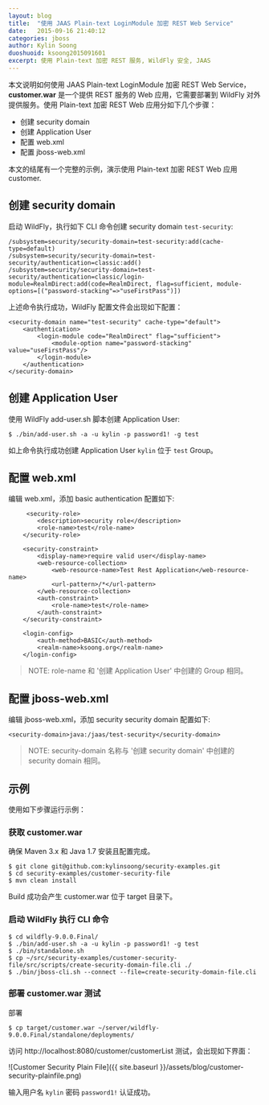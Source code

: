```yaml
---
layout: blog
title:  "使用 JAAS Plain-text LoginModule 加密 REST Web Service"
date:   2015-09-16 21:40:12
categories: jboss
author: Kylin Soong
duoshuoid: ksoong2015091601
excerpt: 使用 Plain-text 加密 REST 服务, WildFly 安全, JAAS
---
```


本文说明如何使用 JAAS Plain-text LoginModule 加密 REST Web Service，**customer.war** 是一个提供 REST 服务的 Web 应用，它需要部署到 WildFly 对外提供服务。使用 Plain-text 加密 REST Web 应用分如下几个步骤：

* 创建 security domain
* 创建 Application User
* 配置 web.xml
* 配置 jboss-web.xml

本文的结尾有一个完整的示例，演示使用 Plain-text 加密 REST Web 应用 customer.

## 创建 security domain

启动 WildFly，执行如下 CLI 命令创建 security domain `test-security`:

~~~
/subsystem=security/security-domain=test-security:add(cache-type=default)
/subsystem=security/security-domain=test-security/authentication=classic:add()
/subsystem=security/security-domain=test-security/authentication=classic/login-module=RealmDirect:add(code=RealmDirect, flag=sufficient, module-options=[("password-stacking"=>"useFirstPass")])
~~~

上述命令执行成功，WildFly 配置文件会出现如下配置：

~~~
<security-domain name="test-security" cache-type="default">
    <authentication>
        <login-module code="RealmDirect" flag="sufficient">
            <module-option name="password-stacking" value="useFirstPass"/>
        </login-module>
    </authentication>
</security-domain>
~~~

## 创建 Application User

使用 WildFly add-user.sh 脚本创建 Application User:

~~~
$ ./bin/add-user.sh -a -u kylin -p password1! -g test
~~~

如上命令执行成功创建 Application User `kylin` 位于 `test` Group。

## 配置 web.xml

编辑 web.xml，添加 basic authentication 配置如下:

~~~
     <security-role>
        <description>security role</description>
        <role-name>test</role-name>
    </security-role>

    <security-constraint>
        <display-name>require valid user</display-name>
        <web-resource-collection>
            <web-resource-name>Test Rest Application</web-resource-name>
            <url-pattern>/*</url-pattern>
        </web-resource-collection>
        <auth-constraint>
            <role-name>test</role-name>
        </auth-constraint>
    </security-constraint>

    <login-config>
        <auth-method>BASIC</auth-method>
        <realm-name>ksoong.org</realm-name>
    </login-config>
~~~

> NOTE: role-name 和 '创建 Application User' 中创建的 Group 相同。

## 配置 jboss-web.xml

编辑 jboss-web.xml，添加 security security domain 配置如下:

~~~
<security-domain>java:/jaas/test-security</security-domain>
~~~

> NOTE: security-domain 名称与 '创建 security domain' 中创建的 security domain 相同。

## 示例

使用如下步骤运行示例：

### 获取 customer.war

确保 Maven 3.x 和 Java 1.7 安装且配置完成。

~~~
$ git clone git@github.com:kylinsoong/security-examples.git
$ cd security-examples/customer-security-file
$ mvn clean install
~~~

Build 成功会产生 customer.war 位于 target 目录下。

### 启动 WildFly 执行 CLI 命令

~~~
$ cd wildfly-9.0.0.Final/
$ ./bin/add-user.sh -a -u kylin -p password1! -g test
$ ./bin/standalone.sh
$ cp ~/src/security-examples/customer-security-file/src/scripts/create-security-domain-file.cli ./
$ ./bin/jboss-cli.sh --connect --file=create-security-domain-file.cli
~~~

### 部署 customer.war 测试

部署

~~~
$ cp target/customer.war ~/server/wildfly-9.0.0.Final/standalone/deployments/
~~~

访问 http://localhost:8080/customer/customerList 测试，会出现如下界面：

![Customer Security Plain File]({{ site.baseurl }}/assets/blog/customer-security-plainfile.png)

输入用户名 `kylin` 密码 `password1!` 认证成功。

